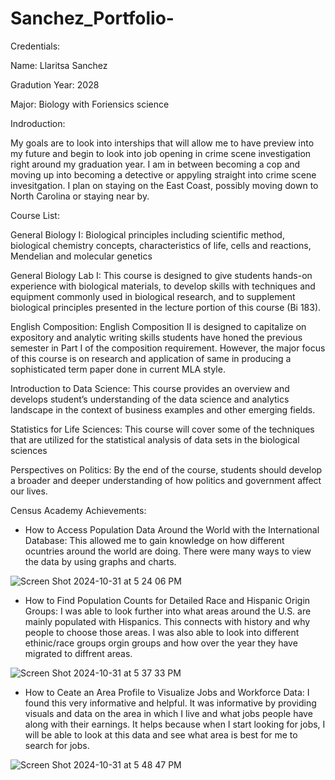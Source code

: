 # Sanchez_Portfolio-
Credentials: 

Name: Llaritsa Sanchez

Gradution Year: 2028

Major: Biology with Foriensics science

Indroduction: 

My goals are to look into interships that will allow me to have preview into my future and begin to look into job opening in crime scene investigation right around my graduation year. I am in between becoming a cop and moving up into becoming a detective or appyling straight into crime scene invesitgation. I plan on staying on the East Coast, possibly moving down to North Carolina or staying near by. 

Course List:

General Biology I: 
Biological principles including scientific method, biological chemistry concepts, characteristics
of life, cells and reactions, Mendelian and molecular genetics

General Biology Lab I:
This course is designed to give students hands-on experience with biological materials, to
develop skills with techniques and equipment commonly used in biological research, and to
supplement biological principles presented in the lecture portion of this course (Bi 183).

English Composition: English Composition II is designed to capitalize on expository and analytic writing skills
students have honed the previous semester in Part I of the composition requirement. However, the major focus of this
course is on research and application of same in producing a sophisticated term paper done in current MLA style.


Introduction to Data Science: This course provides an overview and develops student’s understanding of the data science and analytics landscape in the context of business examples and other emerging fields.


Statistics for Life Sciences: This course will cover some of the techniques that are utilized for the statistical analysis of data
sets in the biological sciences

Perspectives on Politics: By the end of the course, students should develop a
broader and deeper understanding of how politics and government affect our lives. 

Census Academy Achievements:

- How to Access Population Data Around the World with the International Database: This allowed me to gain knowledge on how different ocuntries around the world are doing. There were many ways to view the data by 
using graphs and charts.

![Screen Shot 2024-10-31 at 5 24 06 PM](https://github.com/user-attachments/assets/ace55798-0cbf-4e9f-9eec-8dbf4689d652)

- How to Find Population Counts for Detailed Race and Hispanic Origin Groups: I was able to look further into what areas around the U.S. are mainly populated with Hispanics. This connects with history and why people to choose those areas. I was also able to look into different ethinic/race groups orgin groups and how over the year they have migrated to diffrent areas.

![Screen Shot 2024-10-31 at 5 37 33 PM](https://github.com/user-attachments/assets/f00cd0a7-afef-4e36-b483-464e3ad28e84)

- How to Ceate an Area Profile to Visualize Jobs and Workforce Data: I found this very informative and helpful. It was informative by providing visuals and data on the area in which I live and what jobs people have along with their earnings. It helps because when I start looking for jobs, I will be able to look at this data and see what area is best for me to search for jobs.

![Screen Shot 2024-10-31 at 5 48 47 PM](https://github.com/user-attachments/assets/a7a8b97e-4a4e-4fd5-94ff-056c21141a3c)


